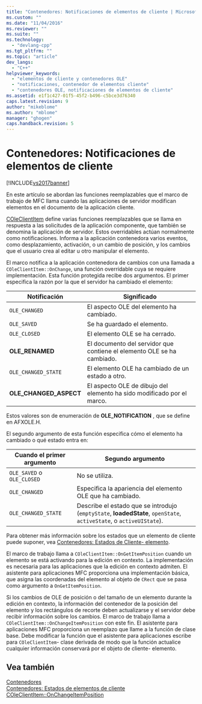 ```yaml
---
title: "Contenedores: Notificaciones de elementos de cliente | Microsoft Docs"
ms.custom: ""
ms.date: "11/04/2016"
ms.reviewer: ""
ms.suite: ""
ms.technology: 
  - "devlang-cpp"
ms.tgt_pltfrm: ""
ms.topic: "article"
dev_langs: 
  - "C++"
helpviewer_keywords: 
  - "elementos de cliente y contenedores OLE"
  - "notificaciones, contenedor de elementos cliente"
  - "contenedores OLE, notificaciones de elementos de cliente"
ms.assetid: e1f1c427-01f5-45f2-b496-c5bce3d76340
caps.latest.revision: 9
author: "mikeblome"
ms.author: "mblome"
manager: "ghogen"
caps.handback.revision: 5
---
```

# Contenedores: Notificaciones de elementos de cliente
[!INCLUDE[vs2017banner](../assembler/inline/includes/vs2017banner.md)]

En este artículo se abordan las funciones reemplazables que el marco de trabajo de MFC llama cuando las aplicaciones de servidor modifican elementos en el documento de la aplicación cliente.  
  
 [COleClientItem](../mfc/reference/coleclientitem-class.md) define varias funciones reemplazables que se llama en respuesta a las solicitudes de la aplicación componente, que también se denomina la aplicación de servidor.  Estos overridables actúan normalmente como notificaciones.  Informa a la aplicación contenedora varios eventos, como desplazamiento, activación, o un cambio de posición, y los cambios que el usuario crea al editar u otro manipular el elemento.  
  
 El marco notifica a la aplicación contenedora de cambios con una llamada a `COleClientItem::OnChange`, una función overridable cuya se requiere implementación.  Esta función protegida recibe dos argumentos.  El primer especifica la razón por la que el servidor ha cambiado el elemento:  
  
|Notificación|Significado|  
|------------------|-----------------|  
|`OLE_CHANGED`|El aspecto OLE del elemento ha cambiado.|  
|`OLE_SAVED`|Se ha guardado el elemento.|  
|`OLE_CLOSED`|El elemento OLE se ha cerrado.|  
|**OLE\_RENAMED**|El documento del servidor que contiene el elemento OLE se ha cambiado.|  
|`OLE_CHANGED_STATE`|El elemento OLE ha cambiado de un estado a otro.|  
|**OLE\_CHANGED\_ASPECT**|El aspecto OLE de dibujo del elemento ha sido modificado por el marco.|  
  
 Estos valores son de enumeración de **OLE\_NOTIFICATION** , que se define en AFXOLE.H.  
  
 El segundo argumento de esta función especifica cómo el elemento ha cambiado o qué estado entra en:  
  
|Cuando el primer argumento|Segundo argumento|  
|--------------------------------|-----------------------|  
|`OLE_SAVED` o `OLE_CLOSED`|No se utiliza.|  
|`OLE_CHANGED`|Especifica la apariencia del elemento OLE que ha cambiado.|  
|`OLE_CHANGED_STATE`|Describe el estado que se introdujo \(`emptyState`, **loadedState**, `openState`, `activeState`, o `activeUIState`\).|  
  
 Para obtener más información sobre los estados que un elemento de cliente puede suponer, vea [Contenedores: Estados de Cliente\- elemento](../mfc/containers-client-item-states.md).  
  
 El marco de trabajo llama a `COleClientItem::OnGetItemPosition` cuando un elemento se está activando para la edición en contexto.  La implementación es necesaria para las aplicaciones que la edición en contexto admiten.  El asistente para aplicaciones MFC proporciona una implementación básica, que asigna las coordenadas del elemento al objeto de `CRect` que se pasa como argumento a `OnGetItemPosition`.  
  
 Si los cambios de OLE de posición o del tamaño de un elemento durante la edición en contexto, la información del contenedor de la posición del elemento y los rectángulos de recorte deben actualizarse y el servidor debe recibir información sobre los cambios.  El marco de trabajo llama a `COleClientItem::OnChangeItemPosition` con este fin.  El asistente para aplicaciones MFC proporciona un reemplazo que llame a la función de clase base.  Debe modificar la función que el asistente para aplicaciones escribe para `COleClientItem`\- clase derivada de modo que la función actualice cualquier información conservará por el objeto de cliente\- elemento.  
  
## Vea también  
 [Contenedores](../mfc/containers.md)   
 [Contenedores: Estados de elementos de cliente](../mfc/containers-client-item-states.md)   
 [COleClientItem::OnChangeItemPosition](../Topic/COleClientItem::OnChangeItemPosition.md)